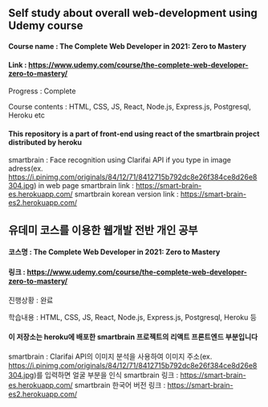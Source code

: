 ## Self study about overall web-development using Udemy course
#### Course name : The Complete Web Developer in 2021: Zero to Mastery
#### Link : https://www.udemy.com/course/the-complete-web-developer-zero-to-mastery/
Progress : Complete

Course contents : HTML, CSS, JS, React, Node.js, Express.js, Postgresql, Heroku etc

#### This repository is a part of front-end using react of the smartbrain project distributed by heroku
smartbrain : Face recognition using Clarifai API if you type in image adress(ex. https://i.pinimg.com/originals/84/12/71/8412715b792dc8e26f384ce8d26e8304.jpg) in web page
smartbrain link : https://smart-brain-es.herokuapp.com/
smartbrain korean version link : https://smart-brain-es2.herokuapp.com/

## 유데미 코스를 이용한 웹개발 전반 개인 공부
#### 코스명 : The Complete Web Developer in 2021: Zero to Mastery
#### 링크 : https://www.udemy.com/course/the-complete-web-developer-zero-to-mastery/
진행상황 : 완료

학습내용 : HTML, CSS, JS, React, Node.js, Express.js, Postgresql, Heroku 등

#### 이 저장소는 heroku에 배포한 smartbrain 프로젝트의 리액트 프론트엔드 부분입니다
smartbrain : Clarifai API의 이미지 분석을 사용하여 이미지 주소(ex. https://i.pinimg.com/originals/84/12/71/8412715b792dc8e26f384ce8d26e8304.jpg)를 입력하면 얼굴 부분을 인식
smartbrain 링크 : https://smart-brain-es.herokuapp.com/
smartbrain 한국어 버전 링크 : https://smart-brain-es2.herokuapp.com/
